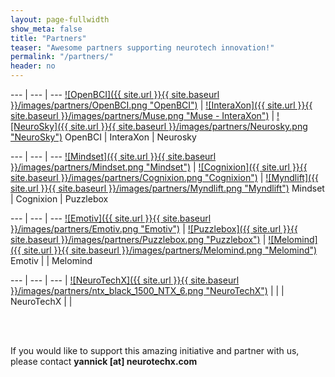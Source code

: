 ```yaml
---
layout: page-fullwidth
show_meta: false
title: "Partners"
teaser: "Awesome partners supporting neurotech innovation!"
permalink: "/partners/"
header: no
---
```


<div class="contributor" markdown="1">

--- | --- | ---
[![OpenBCI]({{ site.url }}{{ site.baseurl }}/images/partners/OpenBCI.png "OpenBCI")](http://www.openbci.com) | [![InteraXon]({{ site.url }}{{ site.baseurl }}/images/partners/Muse.png "Muse - InteraXon")](http://choosemuse.com/) | [![NeuroSky]({{ site.url }}{{ site.baseurl }}/images/partners/Neurosky.png "NeuroSky")](http://www.neurosky.com)
OpenBCI | InteraXon | Neurosky

--- | --- | ---
[![Mindset]({{ site.url }}{{ site.baseurl }}/images/partners/Mindset.png "Mindset")](https://www.thinkmindset.com/) | [![Cognixion]({{ site.url }}{{ site.baseurl }}/images/partners/Cognixion.png "Cognixion")](https://www.cognixion.com/) | [![Myndlift]({{ site.url }}{{ site.baseurl }}/images/partners/Myndlift.png "Myndlift")](https://www.myndlift.com/) 
Mindset | Cognixion | Puzzlebox

--- | --- | ---
[![Emotiv]({{ site.url }}{{ site.baseurl }}/images/partners/Emotiv.png "Emotiv")](https://www.emotiv.com/) | [![Puzzlebox]({{ site.url }}{{ site.baseurl }}/images/partners/Puzzlebox.png "Puzzlebox")](https://puzzlebox.io/) | [![Melomind]({{ site.url }}{{ site.baseurl }}/images/partners/Melomind.png "Melomind")](https://www.melomind.com/)
Emotiv |  | Melomind

--- | --- | ---
 | [![NeuroTechX]({{ site.url }}{{ site.baseurl }}/images/partners/ntx_black_1500_NTX_6.png "NeuroTechX")](http://www.NeuroTechX.com) | | 
 | NeuroTechX | | 

</div>

<br />
<br />
<p>
If you would like to support this amazing initiative and partner with us, please contact <strong>yannick [at] neurotechx.com</strong>
</p>
